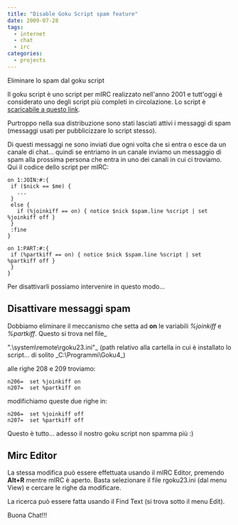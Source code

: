 ```yaml
---
title: "Disable Goku Script spam feature"
date: 2009-07-28
tags:
  - internet
  - chat
  - irc
categories:
  - projects
---
```

Eliminare lo spam dal goku script

Il goku script è uno script per mIRC realizzato nell'anno 2001 e tutt'oggi è considerato uno degli script più completi in circolazione. Lo script è [scaricabile a questo link](/timeline/goku-script/).

Purtroppo nella sua distribuzione sono stati lasciati attivi i messaggi di spam (messaggi usati per pubblicizzare lo script stesso).

Di questi messaggi ne sono inviati due ogni volta che si entra o esce da un canale di chat... quindi se entriamo in un canale inviamo un messaggio di spam alla prossima persona che entra in uno dei canali in cui ci troviamo. Qui il codice dello script per mIRC:

<!-- truncate -->

```shell
on 1:JOIN:#:{
 if ($nick == $me) {
   ...
 }
 else {
   if (%joinkiff == on) { notice $nick $spam.line %script | set %joinkiff off }
 }
 :fine
}

on 1:PART:#:{
 if (%partkiff == on) { notice $nick $spam.line %script | set %partkiff off }
 }
}
```

Per disattivarli possiamo intervenire in questo modo...

## Disattivare messaggi spam

Dobbiamo eliminare il meccanismo che setta ad **on** le variabili _%joinkiff_ e _%partkiff_. Questo si trova nel file_

".\system\remote\rgoku23.ini"_ (path relativo alla cartella in cui è installato lo script... di solito _C:\Programmi\Goku4\_)

alle righe 208 e 209 troviamo:

```
n206=  set %joinkiff on
n207=  set %partkiff on
```

modifichiamo queste due righe in:

```
n206=  set %joinkiff off
n207=  set %partkiff off
```

Questo è tutto... adesso il nostro goku script non spamma più :)

## Mirc Editor

La stessa modifica può essere effettuata usando il mIRC Editor, premendo **Alt+R** mentre mIRC è aperto. Basta selezionare il file rgoku23.ini (dal menu View) e cercare le righe da modificare.

La ricerca può essere fatta usando il Find Text (si trova sotto il menu Edit).

Buona Chat!!!

